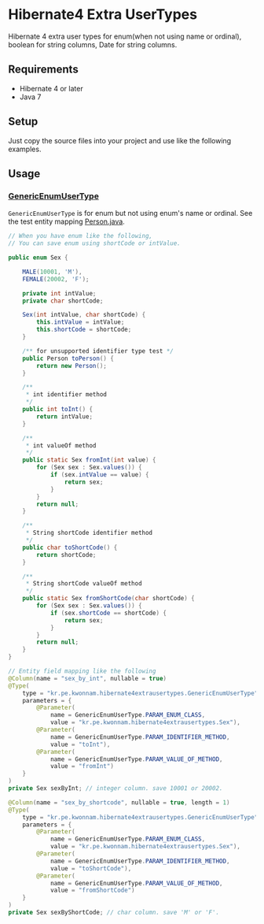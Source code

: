 # Hibernate4 Extra UserTypes
Hibernate 4 extra user types for enum(when not using name or ordinal), boolean for string columns, Date for string columns.

## Requirements
* Hibernate 4 or later
* Java 7

## Setup
Just copy the source files into your project and use like the following examples.

## Usage

### [GenericEnumUserType](https://github.com/kwon37xi/hibernate4-extra-usertypes/blob/master/src/main/java/kr/pe/kwonnam/hibernate4extrausertypes/GenericEnumUserType.java)
`GenericEnumUserType` is for enum but not using enum's name or ordinal.
See the test entity mapping [Person.java](https://github.com/kwon37xi/hibernate4-extra-usertypes/blob/master/src/test/java/kr/pe/kwonnam/hibernate4extrausertypes/Person.java).

```java
// When you have enum like the following,
// You can save enum using shortCode or intValue.

public enum Sex {

    MALE(10001, 'M'),
    FEMALE(20002, 'F');

    private int intValue;
    private char shortCode;

    Sex(int intValue, char shortCode) {
        this.intValue = intValue;
        this.shortCode = shortCode;
    }

    /** for unsupported identifier type test */
    public Person toPerson() {
        return new Person();
    }

    /**
     * int identifier method
     */
    public int toInt() {
        return intValue;
    }

    /**
     * int valueOf method
     */
    public static Sex fromInt(int value) {
        for (Sex sex : Sex.values()) {
            if (sex.intValue == value) {
                return sex;
            }
        }
        return null;
    }

    /**
     * String shortCode identifier method
     */
    public char toShortCode() {
        return shortCode;
    }

    /**
     * String shortCode valueOf method
     */
    public static Sex fromShortCode(char shortCode) {
        for (Sex sex : Sex.values()) {
            if (sex.shortCode == shortCode) {
                return sex;
            }
        }
        return null;
    }
}

// Entity field mapping like the following
@Column(name = "sex_by_int", nullable = true)
@Type(
    type = "kr.pe.kwonnam.hibernate4extrausertypes.GenericEnumUserType",
    parameters = {
        @Parameter(
            name = GenericEnumUserType.PARAM_ENUM_CLASS,
            value = "kr.pe.kwonnam.hibernate4extrausertypes.Sex"),
        @Parameter(
            name = GenericEnumUserType.PARAM_IDENTIFIER_METHOD,
            value = "toInt"),
        @Parameter(
            name = GenericEnumUserType.PARAM_VALUE_OF_METHOD,
            value = "fromInt")
    }
)
private Sex sexByInt; // integer column. save 10001 or 20002.

@Column(name = "sex_by_shortcode", nullable = true, length = 1)
@Type(
    type = "kr.pe.kwonnam.hibernate4extrausertypes.GenericEnumUserType",
    parameters = {
        @Parameter(
            name = GenericEnumUserType.PARAM_ENUM_CLASS,
            value = "kr.pe.kwonnam.hibernate4extrausertypes.Sex"),
        @Parameter(
            name = GenericEnumUserType.PARAM_IDENTIFIER_METHOD,
            value = "toShortCode"),
        @Parameter(
            name = GenericEnumUserType.PARAM_VALUE_OF_METHOD,
            value = "fromShortCode")
    }
)
private Sex sexByShortCode; // char column. save 'M' or 'F'.
```
